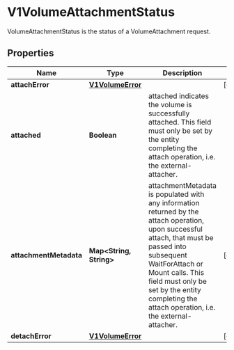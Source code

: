 

# V1VolumeAttachmentStatus

VolumeAttachmentStatus is the status of a VolumeAttachment request.
## Properties

Name | Type | Description | Notes
------------ | ------------- | ------------- | -------------
**attachError** | [**V1VolumeError**](V1VolumeError.md) |  |  [optional]
**attached** | **Boolean** | attached indicates the volume is successfully attached. This field must only be set by the entity completing the attach operation, i.e. the external-attacher. | 
**attachmentMetadata** | **Map&lt;String, String&gt;** | attachmentMetadata is populated with any information returned by the attach operation, upon successful attach, that must be passed into subsequent WaitForAttach or Mount calls. This field must only be set by the entity completing the attach operation, i.e. the external-attacher. |  [optional]
**detachError** | [**V1VolumeError**](V1VolumeError.md) |  |  [optional]




